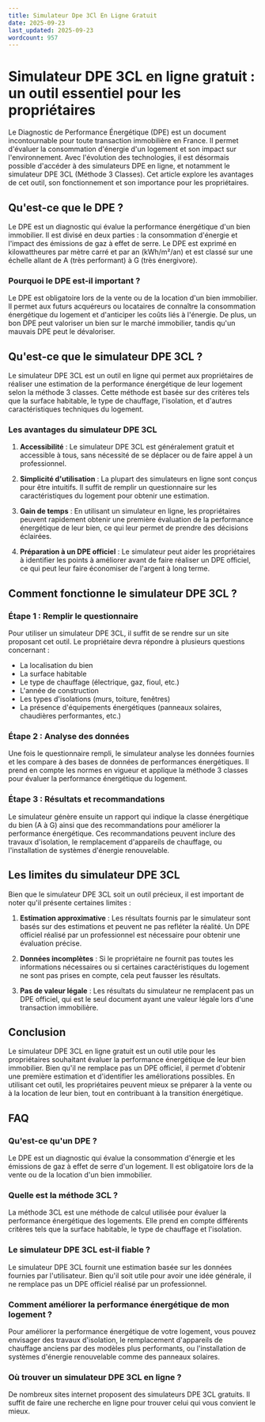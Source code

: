 ```yaml
---
title: Simulateur Dpe 3Cl En Ligne Gratuit
date: 2025-09-23
last_updated: 2025-09-23
wordcount: 957
---
```


# Simulateur DPE 3CL en ligne gratuit : un outil essentiel pour les propriétaires

Le Diagnostic de Performance Énergétique (DPE) est un document incontournable pour toute transaction immobilière en France. Il permet d'évaluer la consommation d'énergie d'un logement et son impact sur l'environnement. Avec l'évolution des technologies, il est désormais possible d'accéder à des simulateurs DPE en ligne, et notamment le simulateur DPE 3CL (Méthode 3 Classes). Cet article explore les avantages de cet outil, son fonctionnement et son importance pour les propriétaires.

## Qu'est-ce que le DPE ?

Le DPE est un diagnostic qui évalue la performance énergétique d'un bien immobilier. Il est divisé en deux parties : la consommation d'énergie et l'impact des émissions de gaz à effet de serre. Le DPE est exprimé en kilowattheures par mètre carré et par an (kWh/m²/an) et est classé sur une échelle allant de A (très performant) à G (très énergivore).

### Pourquoi le DPE est-il important ?

Le DPE est obligatoire lors de la vente ou de la location d'un bien immobilier. Il permet aux futurs acquéreurs ou locataires de connaître la consommation énergétique du logement et d'anticiper les coûts liés à l'énergie. De plus, un bon DPE peut valoriser un bien sur le marché immobilier, tandis qu'un mauvais DPE peut le dévaloriser.

## Qu'est-ce que le simulateur DPE 3CL ?

Le simulateur DPE 3CL est un outil en ligne qui permet aux propriétaires de réaliser une estimation de la performance énergétique de leur logement selon la méthode 3 classes. Cette méthode est basée sur des critères tels que la surface habitable, le type de chauffage, l'isolation, et d'autres caractéristiques techniques du logement.

### Les avantages du simulateur DPE 3CL

1. **Accessibilité** : Le simulateur DPE 3CL est généralement gratuit et accessible à tous, sans nécessité de se déplacer ou de faire appel à un professionnel.
   
2. **Simplicité d'utilisation** : La plupart des simulateurs en ligne sont conçus pour être intuitifs. Il suffit de remplir un questionnaire sur les caractéristiques du logement pour obtenir une estimation.

3. **Gain de temps** : En utilisant un simulateur en ligne, les propriétaires peuvent rapidement obtenir une première évaluation de la performance énergétique de leur bien, ce qui leur permet de prendre des décisions éclairées.

4. **Préparation à un DPE officiel** : Le simulateur peut aider les propriétaires à identifier les points à améliorer avant de faire réaliser un DPE officiel, ce qui peut leur faire économiser de l'argent à long terme.

## Comment fonctionne le simulateur DPE 3CL ?

### Étape 1 : Remplir le questionnaire

Pour utiliser un simulateur DPE 3CL, il suffit de se rendre sur un site proposant cet outil. Le propriétaire devra répondre à plusieurs questions concernant :

- La localisation du bien
- La surface habitable
- Le type de chauffage (électrique, gaz, fioul, etc.)
- L'année de construction
- Les types d'isolations (murs, toiture, fenêtres)
- La présence d'équipements énergétiques (panneaux solaires, chaudières performantes, etc.)

### Étape 2 : Analyse des données

Une fois le questionnaire rempli, le simulateur analyse les données fournies et les compare à des bases de données de performances énergétiques. Il prend en compte les normes en vigueur et applique la méthode 3 classes pour évaluer la performance énergétique du logement.

### Étape 3 : Résultats et recommandations

Le simulateur génère ensuite un rapport qui indique la classe énergétique du bien (A à G) ainsi que des recommandations pour améliorer la performance énergétique. Ces recommandations peuvent inclure des travaux d'isolation, le remplacement d'appareils de chauffage, ou l'installation de systèmes d'énergie renouvelable.

## Les limites du simulateur DPE 3CL

Bien que le simulateur DPE 3CL soit un outil précieux, il est important de noter qu'il présente certaines limites :

1. **Estimation approximative** : Les résultats fournis par le simulateur sont basés sur des estimations et peuvent ne pas refléter la réalité. Un DPE officiel réalisé par un professionnel est nécessaire pour obtenir une évaluation précise.

2. **Données incomplètes** : Si le propriétaire ne fournit pas toutes les informations nécessaires ou si certaines caractéristiques du logement ne sont pas prises en compte, cela peut fausser les résultats.

3. **Pas de valeur légale** : Les résultats du simulateur ne remplacent pas un DPE officiel, qui est le seul document ayant une valeur légale lors d'une transaction immobilière.

## Conclusion

Le simulateur DPE 3CL en ligne gratuit est un outil utile pour les propriétaires souhaitant évaluer la performance énergétique de leur bien immobilier. Bien qu'il ne remplace pas un DPE officiel, il permet d'obtenir une première estimation et d'identifier les améliorations possibles. En utilisant cet outil, les propriétaires peuvent mieux se préparer à la vente ou à la location de leur bien, tout en contribuant à la transition énergétique.

## FAQ

### Qu'est-ce qu'un DPE ?

Le DPE est un diagnostic qui évalue la consommation d'énergie et les émissions de gaz à effet de serre d'un logement. Il est obligatoire lors de la vente ou de la location d'un bien immobilier.

### Quelle est la méthode 3CL ?

La méthode 3CL est une méthode de calcul utilisée pour évaluer la performance énergétique des logements. Elle prend en compte différents critères tels que la surface habitable, le type de chauffage et l'isolation.

### Le simulateur DPE 3CL est-il fiable ?

Le simulateur DPE 3CL fournit une estimation basée sur les données fournies par l'utilisateur. Bien qu'il soit utile pour avoir une idée générale, il ne remplace pas un DPE officiel réalisé par un professionnel.

### Comment améliorer la performance énergétique de mon logement ?

Pour améliorer la performance énergétique de votre logement, vous pouvez envisager des travaux d'isolation, le remplacement d'appareils de chauffage anciens par des modèles plus performants, ou l'installation de systèmes d'énergie renouvelable comme des panneaux solaires.

### Où trouver un simulateur DPE 3CL en ligne ?

De nombreux sites internet proposent des simulateurs DPE 3CL gratuits. Il suffit de faire une recherche en ligne pour trouver celui qui vous convient le mieux.